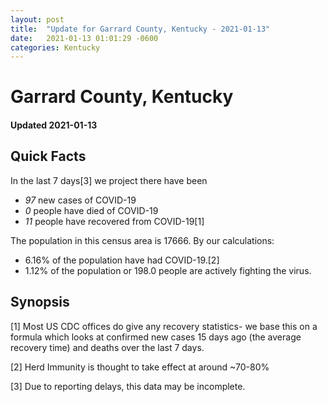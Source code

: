 ```yaml
---
layout: post
title:  "Update for Garrard County, Kentucky - 2021-01-13"
date:   2021-01-13 01:01:29 -0600
categories: Kentucky
---
```


# Garrard County, Kentucky
#### Updated 2021-01-13

## Quick Facts

In the last 7 days[3] we project there have been
- *97* new cases of COVID-19
- *0* people have died of COVID-19
- *11* people have recovered from COVID-19[1]

The population in this census area is 17666. By our calculations:
- 6.16% of the population have had COVID-19.[2]
- 1.12% of the population or 198.0 people are actively fighting the virus.

## Synopsis




[1] Most US CDC offices do give any recovery statistics- we base this on a formula which looks at confirmed new cases
15 days ago (the average recovery time) and deaths over the last 7 days.

[2] Herd Immunity is thought to take effect at around ~70-80%

[3] Due to reporting delays, this data may be incomplete.
 
    